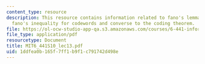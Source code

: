 ```yaml
---
content_type: resource
description: This resource contains information related to fano's lemma revisited,
  fano's inequality for codewords and converse to the coding theorem.
file: https://ol-ocw-studio-app-qa.s3.amazonaws.com/courses/6-441-information-theory-spring-2010/1ddfea0b165f7ff1b9f1c791742d498e_MIT6_441S10_lec13.pdf
file_type: application/pdf
resourcetype: Document
title: MIT6_441S10_lec13.pdf
uid: 1ddfea0b-165f-7ff1-b9f1-c791742d498e
---
```

